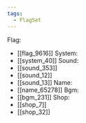 ```yaml
---
tags:
  - FlagSet
---
```

Flag:
- [[flag_9616]]
System:
- [[system_40]]
Sound:
- [[sound_353]]
- [[sound_12]]
- [[sound_13]]
Name:
- [[name_65278]]
Bgm:
- [[bgm_231]]
Shop:
- [[shop_7]]
- [[shop_32]]
